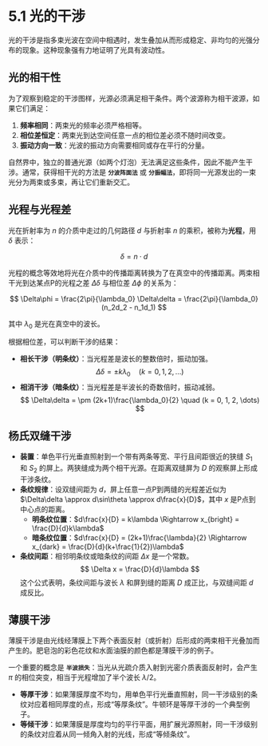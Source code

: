 # 5.1 光的干涉

光的干涉是指多束光波在空间中相遇时，发生叠加从而形成稳定、非均匀的光强分布的现象。这种现象强有力地证明了光具有波动性。

## **光的相干性**

为了观察到稳定的干涉图样，光源必须满足相干条件。两个波源称为相干波源，如果它们满足：
1.  **频率相同**：两束光的频率必须严格相等。
2.  **相位差恒定**：两束光到达空间任意一点的相位差必须不随时间改变。
3.  **振动方向一致**：光波的振动方向需要相同或存在平行的分量。

自然界中，独立的普通光源（如两个灯泡）无法满足这些条件，因此不能产生干涉。通常，获得相干光的方法是 **`分波阵面法`** 或 **`分振幅法`**，即将同一光源发出的一束光分为两束或多束，再让它们重新交汇。

## **光程与光程差**

光在折射率为 $n$ 的介质中走过的几何路径 $d$ 与折射率 $n$ 的乘积，被称为**光程**，用 $\delta$ 表示：

$$ \delta = n \cdot d $$

光程的概念等效地将光在介质中的传播距离转换为了在真空中的传播距离。两束相干光到达某点P的光程之差 $\Delta\delta$ 与相位差 $\Delta\phi$ 的关系为：

$$ \Delta\phi = \frac{2\pi}{\lambda_0} \Delta\delta = \frac{2\pi}{\lambda_0} (n_2d_2 - n_1d_1) $$

其中 $\lambda_0$ 是光在真空中的波长。

根据相位差，可以判断干涉的结果：
*   **相长干涉（明条纹）**：当光程差是波长的整数倍时，振动加强。
    $$ \Delta\delta = \pm k\lambda_0 \quad (k = 0, 1, 2, \dots) $$
*   **相消干涉（暗条纹）**：当光程差是半波长的奇数倍时，振动减弱。
    $$ \Delta\delta = \pm (2k+1)\frac{\lambda_0}{2} \quad (k = 0, 1, 2, \dots) $$

## **杨氏双缝干涉**

*   **装置**：单色平行光垂直照射到一个带有两条等宽、平行且间距很近的狭缝 $S_1$ 和 $S_2$ 的屏上。两狭缝成为两个相干光源。在距离双缝屏为 $D$ 的观察屏上形成干涉条纹。
*   **条纹规律**：设双缝间距为 $d$，屏上任意一点P到两缝的光程差近似为 $\Delta\delta \approx d\sin\theta \approx d\frac{x}{D}$，其中 $x$ 是P点到中心点的距离。
    *   **明条纹位置**：$d\frac{x}{D} = k\lambda \Rightarrow x_{bright} = \frac{D}{d}k\lambda$
    *   **暗条纹位置**：$d\frac{x}{D} = (2k+1)\frac{\lambda}{2} \Rightarrow x_{dark} = \frac{D}{d}(k+\frac{1}{2})\lambda$
*   **条纹间距**：相邻明条纹或暗条纹的间距 $\Delta x$ 是一个常数。
    $$ \Delta x = \frac{D}{d}\lambda $$
    这个公式表明，条纹间距与波长 $\lambda$ 和屏到缝的距离 $D$ 成正比，与双缝间距 $d$ 成反比。

## **薄膜干涉**

薄膜干涉是由光线经薄膜上下两个表面反射（或折射）后形成的两束相干光叠加而产生的。肥皂泡的彩色花纹和水面油膜的颜色都是薄膜干涉的例子。

一个重要的概念是 **`半波损失`**：当光从光疏介质入射到光密介质表面反射时，会产生 $\pi$ 的相位突变，相当于光程增加了半个波长 $\lambda/2$。

*   **等厚干涉**：如果薄膜厚度不均匀，用单色平行光垂直照射，同一干涉级别的条纹对应着相同厚度的点，形成“等厚条纹”。牛顿环是等厚干涉的一个典型例子。
*   **等倾干涉**：如果薄膜是厚度均匀的平行平面，用扩展光源照射，同一干涉级别的条纹对应着从同一倾角入射的光线，形成“等倾条纹”。


